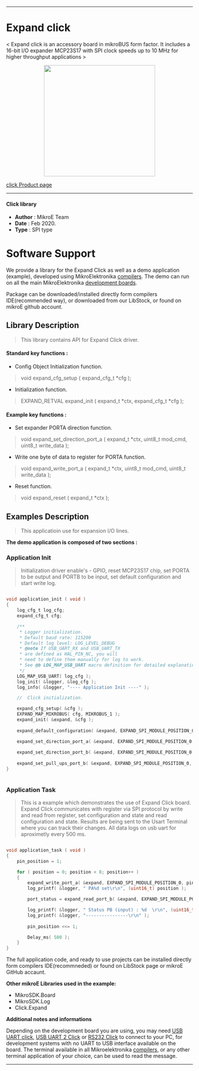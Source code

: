 

---
# Expand click

< Expand click is an accessory board in mikroBUS form factor. It includes a 16-bit I/O expander MCP23S17 with SPI clock speeds up to 10 MHz for higher throughput applications >

<p align="center">
  <img src="https://download.mikroe.com/images/click_for_ide/expand_click.png" height=300px>
</p>

[click Product page](https://www.mikroe.com/expand-click)


---


#### Click library 

- **Author**        : MikroE Team
- **Date**          : Feb 2020.
- **Type**          : SPI type


# Software Support

We provide a library for the Expand Click 
as well as a demo application (example), developed using MikroElektronika 
[compilers](https://shop.mikroe.com/compilers). 
The demo can run on all the main MikroElektronika [development boards](https://shop.mikroe.com/development-boards).

Package can be downloaded/installed directly form compilers IDE(recommended way), or downloaded from our LibStock, or found on mikroE github account. 

## Library Description

> This library contains API for Expand Click driver.

#### Standard key functions :

- Config Object Initialization function.
> void expand_cfg_setup ( expand_cfg_t *cfg ); 
 
- Initialization function.
> EXPAND_RETVAL expand_init ( expand_t *ctx, expand_cfg_t *cfg );


#### Example key functions :

- Set expander PORTA direction function.
> void expand_set_direction_port_a ( expand_t *ctx, uint8_t mod_cmd, uint8_t write_data );
 
- Write one byte of data to register for PORTA function.
> void expand_write_port_a ( expand_t *ctx, uint8_t mod_cmd, uint8_t write_data );

- Reset function.
> void expand_reset ( expand_t *ctx );

## Examples Description

> This applicatioin use for expansion I/O lines.

**The demo application is composed of two sections :**

### Application Init 

> Initialization driver enable's - GPIO, reset MCP23S17 chip, set PORTA to be output and PORTB to be input, set default configuration and start write log.

```c

void application_init ( void )
{
    log_cfg_t log_cfg;
    expand_cfg_t cfg;

    /** 
     * Logger initialization.
     * Default baud rate: 115200
     * Default log level: LOG_LEVEL_DEBUG
     * @note If USB_UART_RX and USB_UART_TX 
     * are defined as HAL_PIN_NC, you will 
     * need to define them manually for log to work. 
     * See @b LOG_MAP_USB_UART macro definition for detailed explanation.
     */
    LOG_MAP_USB_UART( log_cfg );
    log_init( &logger, &log_cfg );
    log_info( &logger, "---- Application Init ----" );

    //  Click initialization.

    expand_cfg_setup( &cfg );
    EXPAND_MAP_MIKROBUS( cfg, MIKROBUS_1 );
    expand_init( &expand, &cfg );
    
    expand_default_configuration( &expand, EXPAND_SPI_MODULE_POSITION_0 );

    expand_set_direction_port_a( &expand, EXPAND_SPI_MODULE_POSITION_0, EXPAND_PORT_DIRECTION_OUTPUT );
    
    expand_set_direction_port_b( &expand, EXPAND_SPI_MODULE_POSITION_0, EXPAND_PORT_DIRECTION_INPUT );
    
    expand_set_pull_ups_port_b( &expand, EXPAND_SPI_MODULE_POSITION_0, 0xFF );
}
  
```

### Application Task

> This is a example which demonstrates the use of Expand Click board. 
> Expand Click communicates with register via SPI protocol by write and read from register, set configuration and state and read configuration and state. 
> Results are being sent to the Usart Terminal where you can track their changes. All data logs on usb uart for aproximetly every 500 ms.

```c

void application_task ( void )
{
    pin_position = 1;

    for ( position = 0; position < 8; position++ )
    {
        expand_write_port_a( &expand, EXPAND_SPI_MODULE_POSITION_0, pin_position );
        log_printf( &logger, " PA%d set\r\n", (uint16_t) position );

        port_status = expand_read_port_b( &expand, EXPAND_SPI_MODULE_POSITION_0 );

        log_printf( &logger, " Status PB (input) : %d  \r\n", (uint16_t) port_status );
        log_printf( &logger, "----------------\r\n" );
        
        pin_position <<= 1;

        Delay_ms( 500 );
    }
}  

```

The full application code, and ready to use projects can be  installed directly form compilers IDE(recommneded) or found on LibStock page or mikroE GitHub accaunt.

**Other mikroE Libraries used in the example:** 

- MikroSDK.Board
- MikroSDK.Log
- Click.Expand

**Additional notes and informations**

Depending on the development board you are using, you may need 
[USB UART click](https://shop.mikroe.com/usb-uart-click), 
[USB UART 2 Click](https://shop.mikroe.com/usb-uart-2-click) or 
[RS232 Click](https://shop.mikroe.com/rs232-click) to connect to your PC, for 
development systems with no UART to USB interface available on the board. The 
terminal available in all Mikroelektronika 
[compilers](https://shop.mikroe.com/compilers), or any other terminal application 
of your choice, can be used to read the message.



---
